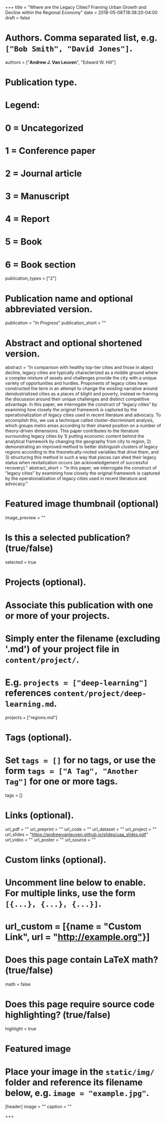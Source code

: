 +++
title = "Where are the Legacy Cities? Framing Urban Growth and Decline within the Regional Economy"
date = 2018-05-08T18:38:20-04:00
draft = false

# Authors. Comma separated list, e.g. `["Bob Smith", "David Jones"]`.
authors = ["**Andrew J. Van Leuven**", "Edward W. Hill"]

# Publication type.
# Legend:
# 0 = Uncategorized
# 1 = Conference paper
# 2 = Journal article
# 3 = Manuscript
# 4 = Report
# 5 = Book
# 6 = Book section
publication_types = ["2"]

# Publication name and optional abbreviated version.
publication = "*In Progress*"
publication_short = ""

# Abstract and optional shortened version.
abstract = "In comparison with healthy top-tier cities and those in abject decline, legacy cities are typically characterized as a middle ground where a complex mixture of assets and challenges provide the city with a unique variety of opportunities and hurdles. Proponents of legacy cities have constructed the term in an attempt to change the existing narrative around deindustrialized cities as a places of blight and poverty, instead re-framing the discussion around their unique challenges and distinct competitive advantage. In this paper, we interrogate the construct of “legacy cities” by examining how closely the original framework is captured by the operationalization of legacy cities used in recent literature and advocacy. To accomplish this, we use a technique called cluster-discriminant analysis, which groups metro areas according to their shared position on a number of theory-driven dimensions. This paper contributes to the literature surrounding legacy cities by 1) putting economic content behind the analytical framework by changing the geography from city to region, 2) demonstrating an improved method to better distinguish clusters of legacy regions according to the theoretically-rooted variables that drive them, and 3) structuring this method in such a way that places can shed their legacy status when revitalization occurs (an acknowledgement of successful recovery)."
abstract_short = "In this paper, we interrogate the construct of “legacy cities” by examining how closely the original framework is captured by the operationalization of legacy cities used in recent literature and advocacy."

# Featured image thumbnail (optional)
image_preview = ""

# Is this a selected publication? (true/false)
selected = true

# Projects (optional).
#   Associate this publication with one or more of your projects.
#   Simply enter the filename (excluding '.md') of your project file in `content/project/`.
#   E.g. `projects = ["deep-learning"]` references `content/project/deep-learning.md`.
projects = ["regions.md"]

# Tags (optional).
#   Set `tags = []` for no tags, or use the form `tags = ["A Tag", "Another Tag"]` for one or more tags.
tags = []

# Links (optional).
url_pdf = ""
url_preprint = ""
url_code = ""
url_dataset = ""
url_project = ""
url_slides = "https://andrewvanleuven.github.io/slides/uaa_slides.pdf"
url_video = ""
url_poster = ""
url_source = ""

# Custom links (optional).
#   Uncomment line below to enable. For multiple links, use the form `[{...}, {...}, {...}]`.
# url_custom = [{name = "Custom Link", url = "http://example.org"}]

# Does this page contain LaTeX math? (true/false)
math = false

# Does this page require source code highlighting? (true/false)
highlight = true

# Featured image
# Place your image in the `static/img/` folder and reference its filename below, e.g. `image = "example.jpg"`.
[header]
image = ""
caption = ""

+++
